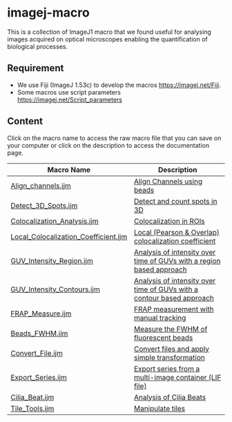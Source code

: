 # imagej-macro
This is a collection of ImageJ1 macro that we found useful for analysing images acquired on optical microscopes enabling the quantification of biological processes. 

## Requirement
- We use Fiji (ImageJ 1.53c) to develop the macros https://imagej.net/Fiji.
- Some macros use script parameters https://imagej.net/Script_parameters

## Content
Click on the macro name to access the raw macro file that you can save on your computer or click on the description to access the documentation page. 

|Macro Name | Description | 
|---|---|
|[Align_channels.ijm](https://raw.githubusercontent.com/jboulanger/imagej-macro/main/Align_Channels/Align_Channels.ijm) | [Align Channels using beads](https://raw.githubusercontent.com/jboulanger/imagej-macro/main/Align_Channels/README.md) |
|[Detect_3D_Spots.ijm](https://github.com/jboulanger/imagej-macro/raw/main/Detect_3D_Spots/Detect_3D_Spots.ijm) |[Detect and count spots in 3D](https://github.com/jboulanger/imagej-macro/blob/main/Detect_3D_Spots/README.md) |
|[Colocalization_Analysis.ijm](https://raw.githubusercontent.com/jboulanger/imagej-macro/main/Colocalization_Analysis/Colocalization_Analysis.ijm)| [Colocalization in ROIs](https://github.com/jboulanger/imagej-macro/blob/main/Colocalization_Analysis/README.md)|
|[Local_Colocalization_Coefficient.ijm](https://github.com/jboulanger/imagej-macro/raw/main/Colocalization_Analysis/Local_Colocalization_Coefficient.ijm)| [Local (Pearson & Overlap) colocalization coefficient](https://github.com/jboulanger/imagej-macro/blob/main/Colocalization_Analysis/README.md) |
|[GUV_Intensity_Region.ijm](https://github.com/jboulanger/imagej-macro/raw/main/GUV_Intensity/GUV_Intensity_Region.ijm)|[Analysis of intensity over time of GUVs with a region based approach](https://github.com/jboulanger/imagej-macro/blob/main/GUV_Intensity/README.md)|
|[GUV_Intensity_Contours.ijm](https://github.com/jboulanger/imagej-macro/raw/main/GUV_Intensity/GUV_Intensity_Contour.ijm)|[Analysis of intensity over time of GUVs with a contour based approach](https://github.com/jboulanger/imagej-macro/blob/main/GUV_Intensity/README.md)|
|[FRAP_Measure.ijm](https://github.com/jboulanger/imagej-macro/raw/main/FRAP_Measure/FRAP_measure.ijm)| [FRAP measurement with manual tracking](https://github.com/jboulanger/imagej-macro/blob/main/FRAP_Measure/README.md) |
|[Beads_FWHM.ijm](https://raw.githubusercontent.com/jboulanger/imagej-macro/main/Beads_FWHM/Beads_FWHM.ijm)|[Measure the FWHM of fluorescent beads](https://github.com/jboulanger/imagej-macro/blob/main/Colocalization_Analysis/README.md)|
|[Convert_File.ijm](https://raw.githubusercontent.com/jboulanger/imagej-macro/main/File_Conversion/Convert_File.ijm)|[Convert files and apply simple transformation](https://github.com/jboulanger/imagej-macro/blob/main/File_Conversion/README.md)|
|[Export_Series.ijm](https://github.com/jboulanger/imagej-macro/raw/main/File_Conversion/Export_Series.ijm)|[Export series from a multi-image container (LIF file)](https://github.com/jboulanger/imagej-macro/blob/main/File_Conversion/README.md)|
|[Cilia_Beat.ijm](https://github.com/jboulanger/imagej-macro/blob/main/Tetrahymena_Beat/Cilia_Beat.ijm)| [Analysis of Cilia Beats](https://github.com/jboulanger/imagej-macro/blob/main/Tetrahymena_Beat/README.md)|
|[Tile_Tools.ijm](https://github.com/jboulanger/imagej-macro/blob/main/Tiles_Tools/Tiles_Tools.ijm)| [Manipulate tiles](https://github.com/jboulanger/imagej-macro/blob/main/Tiles_Tools/README.md)|
